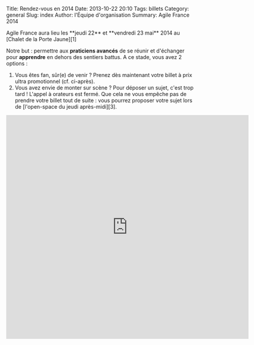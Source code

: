 Title: Rendez-vous en 2014
Date: 2013-10-22 20:10
Tags: billets
Category: general
Slug: index
Author: l'Équipe d'organisation
Summary: Agile France 2014

<span class="soon-med">
  Agile France aura lieu les **jeudi 22** et **vendredi 23 mai** 2014 au [Chalet de la Porte Jaune][1]
</span>

Notre but : permettre aux **praticiens avancés** de se réunir et d'échanger
pour **apprendre** en dehors des sentiers battus. A ce stade, vous avez 2 options : 
<ol>
<li>Vous êtes fan, sûr(e) de venir ? Prenez dès maintenant votre billet à prix ultra promotionnel (cf. ci-après).</li>
<li>Vous avez envie de monter sur scène ? Pour déposer un sujet, c'est trop tard ! L'appel à orateurs est fermé. Que cela ne vous empêche pas de prendre votre billet tout de suite : vous pourrez proposer votre sujet lors de [l'open-space du jeudi après-midi][3].</li>
</ol>

<iframe src="https://www.weezevent.com/widget_billeterie.php?id_evenement=48375&amp;code=21772&amp;cas=1&amp;resize=0&amp;multi=0" width="650" height="600" scrolling="auto" frameborder="0" id="weezuniq48375"></iframe>
<a name="billeterie">&nbsp;</a>

[1]: https://maps.google.fr/maps?ie=UTF-8&cid=0,0,5262208505098551486&ei=KIEqUd2HE4HL0QWtw4DgDA&ved=0CJgBEPwSMAA
[2]: http://call4paper-agileconf.herokuapp.com/
[3]: http://2014.conference-agile.fr/sessions/open-space.html
